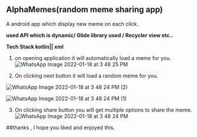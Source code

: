 ## AlphaMemes(random meme sharing app)
A android app which display new meme on each click.
 

**used API which is dynamic/ Glide library used / Recycler view etc..**


**Tech Stack
kotlin|| xml**

1) on opening application it will automatically load a meme for you.
   ![WhatsApp Image 2022-01-18 at 3 48 25 PM](https://user-images.githubusercontent.com/88109183/149918966-c29abbde-e708-4d2a-b46b-0770e5cd9c86.jpeg)


2) On clicking next button it will load a random meme for you.

![WhatsApp Image 2022-01-18 at 3 48 24 PM (2)](https://user-images.githubusercontent.com/88109183/149919131-3d8bccc7-c2cc-4888-9ea9-a5a004336082.jpeg)


![WhatsApp Image 2022-01-18 at 3 48 24 PM (1)](https://user-images.githubusercontent.com/88109183/149919194-16366496-6f0e-4b6e-bb75-3e3fee744b61.jpeg)

3) On clicking share button you will get multiple options to share the meme.
![WhatsApp Image 2022-01-18 at 3 48 24 PM](https://user-images.githubusercontent.com/88109183/149919342-056275b6-b14f-4e7a-a720-81c7372ebe27.jpeg)



##thanks , I hope you liked and enjoyed this.
